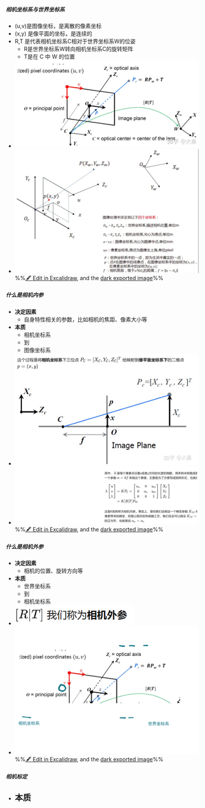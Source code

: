 ##### 相机坐标系与世界坐标系
- (u,v)是图像坐标，是离散的像素坐标
- (x,y) 是像平面的坐标，是连续的
- R,T 是代表相机坐标系C相对于世界坐标系W的位姿
	- R是世界坐标系W转向相机坐标系C的旋转矩阵
	- T是在 C 中 W 的位置
- ![](attachments/%E7%9B%B8%E6%9C%BA%E5%86%85%E5%8F%82%E4%B8%8E%E5%A4%96%E5%8F%82,%E7%9B%B8%E6%9C%BA%E6%A0%87%E5%AE%9A%202023-01-04%2015.22.08.excalidraw.svg)
- ![](attachments/Pasted%20image%2020230104154129.png)
%%[🖋 Edit in Excalidraw](attachments/%E7%9B%B8%E6%9C%BA%E5%86%85%E5%8F%82%E4%B8%8E%E5%A4%96%E5%8F%82,%E7%9B%B8%E6%9C%BA%E6%A0%87%E5%AE%9A%202023-01-04%2015.22.08.excalidraw.md), and the [dark exported image](attachments/%E7%9B%B8%E6%9C%BA%E5%86%85%E5%8F%82%E4%B8%8E%E5%A4%96%E5%8F%82,%E7%9B%B8%E6%9C%BA%E6%A0%87%E5%AE%9A%202023-01-04%2015.22.08.excalidraw.dark.svg)%%
##### 什么是相机内参
- **决定因素**
	- 自身特性相关的参数，比如相机的焦距、像素大小等
- **本质**
	- 相机坐标系
	- 到
	- 图像坐标系
- ![](attachments/Pasted%20image%2020230104152857.png)
- ![](attachments/%E7%9B%B8%E6%9C%BA%E5%86%85%E5%8F%82%E4%B8%8E%E5%A4%96%E5%8F%82,%E7%9B%B8%E6%9C%BA%E6%A0%87%E5%AE%9A%202023-01-04%2015.31.15.excalidraw.svg)
%%[🖋 Edit in Excalidraw](attachments/%E7%9B%B8%E6%9C%BA%E5%86%85%E5%8F%82%E4%B8%8E%E5%A4%96%E5%8F%82,%E7%9B%B8%E6%9C%BA%E6%A0%87%E5%AE%9A%202023-01-04%2015.31.15.excalidraw.md), and the [dark exported image](attachments/%E7%9B%B8%E6%9C%BA%E5%86%85%E5%8F%82%E4%B8%8E%E5%A4%96%E5%8F%82,%E7%9B%B8%E6%9C%BA%E6%A0%87%E5%AE%9A%202023-01-04%2015.31.15.excalidraw.dark.svg)%%
##### 什么是相机外参
- **决定因素**
	- 相机的位置、旋转方向等
- **本质**
	- 世界坐标系
	- 到
	- 相机坐标系
- ![](attachments/Pasted%20image%2020230104153346.png)
- ![](attachments/%E7%9B%B8%E6%9C%BA%E5%86%85%E5%8F%82%E4%B8%8E%E5%A4%96%E5%8F%82,%E7%9B%B8%E6%9C%BA%E6%A0%87%E5%AE%9A%202023-01-04%2015.34.19.excalidraw.svg)
%%[🖋 Edit in Excalidraw](attachments/%E7%9B%B8%E6%9C%BA%E5%86%85%E5%8F%82%E4%B8%8E%E5%A4%96%E5%8F%82,%E7%9B%B8%E6%9C%BA%E6%A0%87%E5%AE%9A%202023-01-04%2015.34.19.excalidraw.md), and the [dark exported image](attachments/%E7%9B%B8%E6%9C%BA%E5%86%85%E5%8F%82%E4%B8%8E%E5%A4%96%E5%8F%82,%E7%9B%B8%E6%9C%BA%E6%A0%87%E5%AE%9A%202023-01-04%2015.34.19.excalidraw.dark.svg)%%
##### 相机标定
- **本质**
	- 